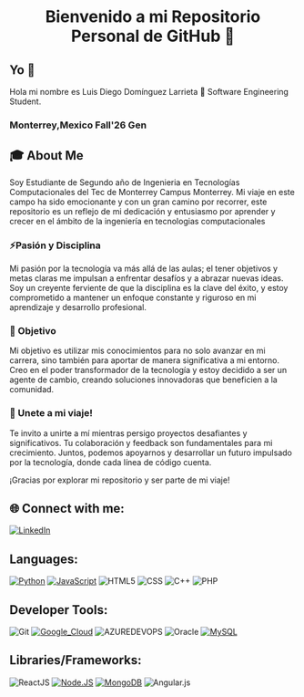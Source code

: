 <h1 align="center">Bienvenido a mi Repositorio Personal de GitHub 🚀</h1>

## Yo 💫
Hola mi nombre es Luis Diego Domínguez Larrieta 👋
Software Engineering Student.
### **Monterrey,Mexico** **Fall'26 Gen**

## 🎓 About Me
Soy Estudiante de Segundo año de Ingenieria en Tecnologías Computacionales del Tec de Monterrey Campus Monterrey.
Mi viaje en este campo ha sido emocionante y con un gran camino por recorrer,  este repositorio es un reflejo de mi dedicación y entusiasmo por aprender y crecer en el ámbito de la ingeniería en tecnologias computacionales

### ⚡Pasión y Disciplina
Mi pasión por la tecnología va más allá de las aulas; el tener objetivos y metas claras me impulsan a enfrentar desafíos y a abrazar nuevas ideas. Soy un creyente ferviente de que la disciplina es la clave del éxito, y estoy comprometido a mantener un enfoque constante y riguroso en mi aprendizaje y desarrollo profesional.

### 🔭 Objetivo
Mi objetivo es utilizar mis conocimientos para no solo avanzar en mi carrera, sino también para aportar de manera significativa a mi entorno. Creo en el poder transformador de la tecnología y estoy decidido a ser un agente de cambio, creando soluciones innovadoras que beneficien a la comunidad.

### 🌱 Unete a mi viaje!
Te invito a unirte a mí mientras persigo proyectos desafiantes y significativos. Tu colaboración y feedback son fundamentales para mi crecimiento. Juntos, podemos apoyarnos y desarrollar un futuro impulsado por la tecnología, donde cada línea de código cuenta.

¡Gracias por explorar mi repositorio y ser parte de mi viaje!

## 🌐 Connect with me:
[![LinkedIn](https://img.shields.io/badge/LinkedIn-%230077B5.svg?logo=linkedin&logoColor=white)](https://www.linkedin.com/in/diego-larrieta-47975a2a3/)

## Languages:
[![Python](https://img.shields.io/badge/Python-yellow?style=for-the-badge&logo=python&logoColor=white&labelColor=101010)]()
[![JavaScript](https://img.shields.io/badge/JavaScript-F7DF1E?style=for-the-badge&logo=javascript&logoColor=white&labelColor=101010)]()
![HTML5](https://img.shields.io/badge/html5-%23E34F26.svg?style=for-the-badge&logo=html5&logoColor=101010) 
![CSS](https://img.shields.io/badge/css-%231572B6.svg?style=for-the-badge&logo=css3&logoColor=101010)
![C++](https://img.shields.io/badge/c++-%2300599C.svg?style=for-the-badge&logo=c%2B%2B&logoColor=white)
![PHP](https://img.shields.io/badge/php-%23777BB4.svg?style=for-the-badge&logo=php&logoColor=white)

## Developer Tools: 
![Git](https://img.shields.io/badge/git-%23F05033.svg?style=for-the-badge&logo=git&logoColor=101010)
[![Google_Cloud](https://img.shields.io/badge/Google_Cloud-4285F4?style=for-the-badge&logo=googlecloud&logoColor=white&labelColor=101010)]()
![AZUREDEVOPS](https://img.shields.io/badge/azuredevops-0078D7.svg?style=for-the-badge&logo=azuredevops&logoColor=white&color=%230078D7)
![Oracle](https://img.shields.io/badge/Oracle-F80000?style=for-the-badge&logo=oracle&logoColor=white)
[![MySQL](https://img.shields.io/badge/MySQL-4479A1?style=for-the-badge&logo=mysql&logoColor=white&labelColor=101010)]()

## Libraries/Frameworks: 

![ReactJS](https://img.shields.io/badge/react-%2320232a.svg?style=for-the-badge&logo=react&logoColor=%2361DAFB)
[![Node.JS](https://img.shields.io/badge/Node.JS-339933?style=for-the-badge&logo=node.js&logoColor=white&labelColor=101010)]()
[![MongoDB](https://img.shields.io/badge/MongoDB-47A248?style=for-the-badge&logo=mongodb&logoColor=white&labelColor=101010)]()
![Angular.js](https://img.shields.io/badge/angular.js-%23E23237.svg?style=for-the-badge&logo=angularjs&logoColor=white)


<!--
**DiegoLarrieta/DiegoLarrieta** is a ✨ _special_ ✨ repository because its `README.md` (this file) appears on your GitHub profile.

Here are some ideas to get you started:

- 🔭 I’m currently working on ...
- 🌱 I’m currently learning ...
- 👯 I’m looking to collaborate on ...
- 🤔 I’m looking for help with ...
- 💬 Ask me about ...
- 📫 How to reach me: ...
- 😄 Pronouns: ...
- ⚡ Fun fact: ...
-->

<!--
**Hectorjtt/hectorjtt** is a ✨ _special_ ✨ repository because its `README.md` (this file) appears on your GitHub profile.

Here are some ideas to get you started:

- 🔭 I’m currently working on ...
- 🌱 I’m currently learning ...
- 👯 I’m looking to collaborate on ...
- 🤔 I’m looking for help with ...
- 💬 Ask me about ...
- 📫 How to reach me: ...
- 😄 Pronouns: ...
- ⚡ Fun fact: ...
-->
